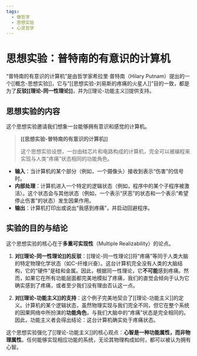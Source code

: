 ```yaml
---
tags:
  - 做哲学
  - 思想实验
  - 心灵哲学
---
```


# 思想实验：普特南的有意识的计算机

“普特南的有意识的计算机”是由哲学家希拉里·普特南（Hilary Putnam）提出的一个[[概念-思想实验]]，它与“[[思想实验-刘易斯的疼痛的火星人]]”目的一致，都是为了**反驳[[理论-同一性理论]]**，并为[[理论-功能主义]]提供支持。

## 思想实验的内容

这个思想实验邀请我们想象一台能够拥有意识和感觉的计算机。

> **[[思想实验-普特南的有意识的计算机]]**
>
> 这个思想实验设想，一台由硅芯片和电路构成的计算机，完全可以被编程来实现与人类“疼痛”状态相同的功能角色。

*   **输入**：当计算机的某个部分（例如，一个摄像头）接收到表示“伤害”的信号时。
*   **内部处理**：计算机进入一个特定的逻辑状态（例如，程序中的某个子程序被激活）。这个状态会与其他状态（例如，一个表示“厌恶”的状态和一个表示“希望停止伤害”的状态）发生因果作用。
*   **输出**：计算机打印出或说出“我感到疼痛”，并启动回避程序。

## 实验的目的与结论

这个思想实验的核心在于**多重可实现性**（Multiple Realizability）的论点。

1.  **对[[理论-同一性理论]]的反驳**：[[理论-同一性理论]]将“疼痛”等同于人类大脑的特定物理化学状态（如C-纤维兴奋）。这台计算机完全没有人类的大脑结构，它的“硬件”是硅和金属。因此，根据同一性理论，它**不可能**感到疼痛。然而，如果它在所有功能层面都完美地模拟了疼痛，我们的直觉会倾向于认为它确实感到了疼痛，或者至少我们没有理由否认这一点。

2.  **对[[理论-功能主义]]的支持**：这个例子完美地契合了[[理论-功能主义]]的定义。计算机的某个逻辑状态，虽然物理实现与我们完全不同，但它在整个系统的因果网络中所扮演的**功能角色**，与我们大脑中的“疼痛”状态是完全相同的。因此，功能主义者会得出结论：这台计算机确实处于疼痛状态。

这个思想实验强化了[[理论-功能主义]]的核心观点：**心智是一种功能属性，而非物理属性**。任何能够实现相应功能的系统，无论其物理构成如何，都可以被认为拥有心智。
